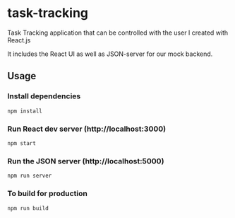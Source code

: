 # task-tracking
Task Tracking application that can be controlled with the user I created with React.js

It includes the React UI as well as JSON-server for our mock backend.

## Usage

### Install dependencies

```
npm install
```

### Run React dev server (http://localhost:3000)

```
npm start
```

### Run the JSON server (http://localhost:5000)

```
npm run server
```

### To build for production

```
npm run build
```

